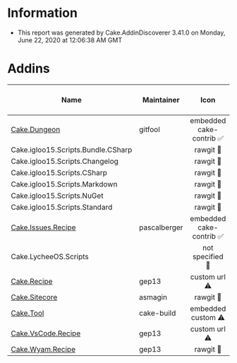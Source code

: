 # Information

- This report was generated by Cake.AddinDiscoverer 3.41.0 on Monday, June 22, 2020 at 12:06:38 AM GMT

# Addins

| Name | Maintainer | Icon | Transferred to cake-contrib | License | Repository |
| --- | --- | :---: | :---: | :---: | :---: |
| [Cake.Dungeon](https://github.com/gitfool/Cake.Dungeon) | gitfool | embedded cake-contrib :white_check_mark: |  :small_red_triangle: | MIT :white_check_mark: | .git missing :warning: |
| Cake.igloo15.Scripts.Bundle.CSharp |  | rawgit :small_red_triangle: |  :small_red_triangle: | MIT :white_check_mark: | false :small_red_triangle: |
| Cake.igloo15.Scripts.Changelog |  | rawgit :small_red_triangle: |  :small_red_triangle: | MIT :white_check_mark: | false :small_red_triangle: |
| Cake.igloo15.Scripts.CSharp |  | rawgit :small_red_triangle: |  :small_red_triangle: | MIT :white_check_mark: | false :small_red_triangle: |
| Cake.igloo15.Scripts.Markdown |  | rawgit :small_red_triangle: |  :small_red_triangle: | MIT :white_check_mark: | false :small_red_triangle: |
| Cake.igloo15.Scripts.NuGet |  | rawgit :small_red_triangle: |  :small_red_triangle: | MIT :white_check_mark: | false :small_red_triangle: |
| Cake.igloo15.Scripts.Standard |  | rawgit :small_red_triangle: |  :small_red_triangle: | MIT :white_check_mark: | false :small_red_triangle: |
| [Cake.Issues.Recipe](https://github.com/cake-contrib/Cake.Issues.Recipe) | pascalberger | embedded cake-contrib :white_check_mark: |  :white_check_mark: | MIT :white_check_mark: | true :white_check_mark: |
| Cake.LycheeOS.Scripts |  | not specified :small_red_triangle: |  :small_red_triangle: |  :small_red_triangle: | false :small_red_triangle: |
| [Cake.Recipe](https://github.com/cake-contrib/Cake.Recipe) | gep13 | custom url :warning: |  :white_check_mark: | MIT :white_check_mark: | .git missing :warning: |
| [Cake.Sitecore](https://github.com/asmagin/Cake.Sitecore) | asmagin | rawgit :small_red_triangle: |  :small_red_triangle: |  :small_red_triangle: | false :small_red_triangle: |
| [Cake.Tool](https://cakebuild.net/) | cake-build | embedded custom :warning: |  :small_red_triangle: | MIT :white_check_mark: | .git missing :warning: |
| [Cake.VsCode.Recipe](https://github.com/cake-contrib/Cake.VsCode.Recipe) | gep13 | custom url :warning: |  :white_check_mark: |  :small_red_triangle: | false :small_red_triangle: |
| [Cake.Wyam.Recipe](https://github.com/cake-contrib/Cake.Wyam.Recipe) | gep13 | rawgit :small_red_triangle: |  :white_check_mark: | MIT :white_check_mark: | true :white_check_mark: |
